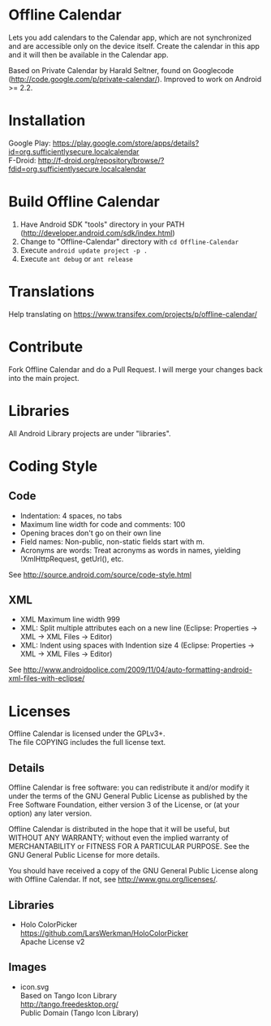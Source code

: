 # Offline Calendar

Lets you add calendars to the Calendar app, which are not synchronized and are accessible only on the device itself.
Create the calendar in this app and it will then be available in the Calendar app.

Based on Private Calendar by Harald Seltner, found on Googlecode (http://code.google.com/p/private-calendar/). Improved to work on Android >= 2.2.

# Installation

Google Play: https://play.google.com/store/apps/details?id=org.sufficientlysecure.localcalendar  
F-Droid: http://f-droid.org/repository/browse/?fdid=org.sufficientlysecure.localcalendar

# Build Offline Calendar

1. Have Android SDK "tools" directory in your PATH (http://developer.android.com/sdk/index.html)
2. Change to "Offline-Calendar" directory with ``cd Offline-Calendar``
3. Execute ``android update project -p .``
4. Execute ``ant debug`` or ``ant release``

# Translations

Help translating on https://www.transifex.com/projects/p/offline-calendar/

# Contribute

Fork Offline Calendar and do a Pull Request. I will merge your changes back into the main project.

# Libraries

All Android Library projects are under "libraries".

# Coding Style

## Code
* Indentation: 4 spaces, no tabs
* Maximum line width for code and comments: 100
* Opening braces don't go on their own line
* Field names: Non-public, non-static fields start with m.
* Acronyms are words: Treat acronyms as words in names, yielding !XmlHttpRequest, getUrl(), etc.

See http://source.android.com/source/code-style.html

## XML
* XML Maximum line width 999
* XML: Split multiple attributes each on a new line (Eclipse: Properties -> XML -> XML Files -> Editor)
* XML: Indent using spaces with Indention size 4 (Eclipse: Properties -> XML -> XML Files -> Editor)

See http://www.androidpolice.com/2009/11/04/auto-formatting-android-xml-files-with-eclipse/

# Licenses
Offline Calendar is licensed under the GPLv3+.  
The file COPYING includes the full license text.

## Details
Offline Calendar is free software: you can redistribute it and/or modify
it under the terms of the GNU General Public License as published by
the Free Software Foundation, either version 3 of the License, or
(at your option) any later version.

Offline Calendar is distributed in the hope that it will be useful,
but WITHOUT ANY WARRANTY; without even the implied warranty of
MERCHANTABILITY or FITNESS FOR A PARTICULAR PURPOSE.  See the
GNU General Public License for more details.

You should have received a copy of the GNU General Public License
along with Offline Calendar.  If not, see <http://www.gnu.org/licenses/>.

## Libraries

* Holo ColorPicker  
  https://github.com/LarsWerkman/HoloColorPicker  
  Apache License v2

## Images

* icon.svg  
  Based on Tango Icon Library  
  http://tango.freedesktop.org/  
  Public Domain (Tango Icon Library)